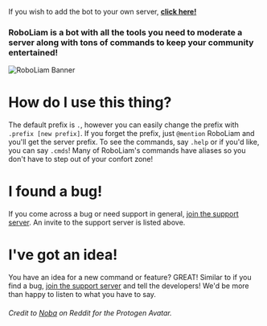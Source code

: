 If you wish to add the bot to your own server, [**click here!**](https://discordapp.com/api/oauth2/authorize?client_id=694637394300895273&permissions=8&scope=bot)

### RoboLiam is a bot with all the tools you need to moderate a server along with tons of commands to keep your community entertained!

![RoboLiam Banner](https://repository-images.githubusercontent.com/252278043/e73c6000-742f-11ea-9bb2-3744210750be)

# How do I use this thing?
The default prefix is `.`, however you can easily change the prefix with `.prefix [new prefix]`. If you forget the prefix, just `@mention` RoboLiam and you'll get the server prefix. To see the commands, say `.help` or if you'd like, you can say `.cmds`! Many of RoboLiam's commands have aliases so you don't have to step out of your confort zone!

# I found a bug!
If you come across a bug or need support in general, [join the support server](https://discord.gg/QFMjF2j). An invite to the support server is listed above.

# I've got an idea!
You have an idea for a new command or feature? GREAT! Similar to if you find a bug, [join the support server](https://discord.gg/QFMjF2j) and tell the developers! We'd be more than happy to listen to what you have to say.

###### Credit to [Noba](https://www.reddit.com/user/N0ba/) on Reddit for the Protogen Avatar.

